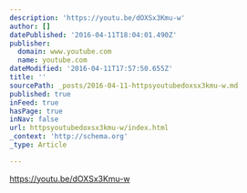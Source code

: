 ```yaml
---
description: 'https://youtu.be/dOXSx3Kmu-w'
author: []
datePublished: '2016-04-11T18:04:01.490Z'
publisher:
  domain: www.youtube.com
  name: youtube.com
dateModified: '2016-04-11T17:57:50.655Z'
title: ''
sourcePath: _posts/2016-04-11-httpsyoutubedoxsx3kmu-w.md
published: true
inFeed: true
hasPage: true
inNav: false
url: httpsyoutubedoxsx3kmu-w/index.html
_context: 'http://schema.org'
_type: Article

---
```

https://youtu.be/dOXSx3Kmu-w